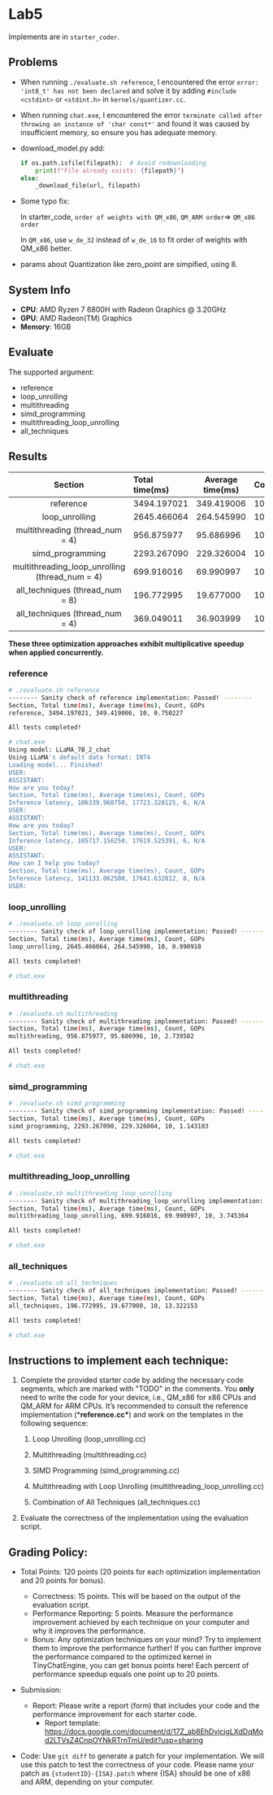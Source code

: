 # Lab5

Implements are in `starter_coder`.

## Problems

-   When running `./evaluate.sh reference`, I encountered the error `error: 'int8_t' has not been declared` and solve it by adding `#include <cstdint>` or `<stdint.h>` in `kernels/quantizer.cc`.

-   When running `chat.exe`, I encountered the error `terminate called after throwing an instance of 'char const*'` and found it was caused by insufficient memory, so ensure you has adequate memory.

-   download_model.py add:

    ```python
    if os.path.isfile(filepath):  # Avoid redownloading
    	print(f"File already exists: {filepath}")
    else:
        _download_file(url, filepath)
    ```

-   Some typo fix:

    In starter_code, `order of weights with QM_x86`, `QM_ARM order`=> `QM_x86 order`

    In `QM_x86`, use `w_de_32` instead of `w_de_16` to fit order of weights with QM_x86 better.

-   params about Quantization like zero_point are simpified, using 8.

## System Info

-   **CPU**: AMD Ryzen 7 6800H with Radeon Graphics @ 3.20GHz
-   **GPU**: AMD Radeon(TM) Graphics
-   **Memory**: 16GB

## Evaluate

The supported argument:

- reference
- loop_unrolling
- multithreading
- simd_programming
- multithreading_loop_unrolling
- all_techniques

## Results

|                    Section                     | Total time(ms) | Average time(ms) | Count | GOPs      |
| :--------------------------------------------: | :------------- | ---------------- | ----- | :-------- |
|                   reference                    | 3494.197021    | 349.419006       | 10    | 0.750227  |
|                 loop_unrolling                 | 2645.466064    | 264.545990       | 10    | 0.990918  |
|        multithreading (thread_num = 4)         | 956.875977     | 95.686996        | 10    | 2.739582  |
|                simd_programming                | 2293.267090    | 229.326004       | 10    | 1.143103  |
| multithreading_loop_unrolling (thread_num = 4) | 699.916016     | 69.990997        | 10    | 3.745364  |
|        all_techniques (thread_num = 8)         | 196.772995     | 19.677000        | 10    | 13.322153 |
|        all_techniques (thread_num = 4)         | 369.049011     | 36.903999        | 10    | 7.103230  |

**These three optimization approaches exhibit multiplicative speedup when applied concurrently.**



### reference

```sh
# ./evaluate.sh reference
-------- Sanity check of reference implementation: Passed! --------
Section, Total time(ms), Average time(ms), Count, GOPs
reference, 3494.197021, 349.419006, 10, 0.750227

All tests completed!
```

```sh
# chat.exe
Using model: LLaMA_7B_2_chat
Using LLaMA's default data format: INT4
Loading model... Finished!
USER:
ASSISTANT:
How are you today?
Section, Total time(ms), Average time(ms), Count, GOPs
Inference latency, 106339.968750, 17723.328125, 6, N/A
USER:
ASSISTANT:
How are you today?
Section, Total time(ms), Average time(ms), Count, GOPs
Inference latency, 105717.156250, 17619.525391, 6, N/A
USER:
ASSISTANT:
How can I help you today?
Section, Total time(ms), Average time(ms), Count, GOPs
Inference latency, 141133.062500, 17641.632812, 8, N/A
USER:
```

### loop_unrolling

```sh
# ./evaluate.sh loop_unrolling
-------- Sanity check of loop_unrolling implementation: Passed! --------
Section, Total time(ms), Average time(ms), Count, GOPs
loop_unrolling, 2645.466064, 264.545990, 10, 0.990918

All tests completed!
```

```sh
# chat.exe

```

### multithreading

```sh
# ./evaluate.sh multithreading
-------- Sanity check of multithreading implementation: Passed! --------
Section, Total time(ms), Average time(ms), Count, GOPs
multithreading, 956.875977, 95.686996, 10, 2.739582

All tests completed!
```

```sh
# chat.exe

```

### simd_programming

```sh
# ./evaluate.sh simd_programming
-------- Sanity check of simd_programming implementation: Passed! --------
Section, Total time(ms), Average time(ms), Count, GOPs
simd_programming, 2293.267090, 229.326004, 10, 1.143103

All tests completed!
```

```sh
# chat.exe

```

### multithreading_loop_unrolling

```sh
# ./evaluate.sh multithreading_loop_unrolling
-------- Sanity check of multithreading_loop_unrolling implementation: Passed! --------
Section, Total time(ms), Average time(ms), Count, GOPs
multithreading_loop_unrolling, 699.916016, 69.990997, 10, 3.745364

All tests completed!
```

```sh
# chat.exe

```

### all_techniques

```sh
# ./evaluate.sh all_techniques
-------- Sanity check of all_techniques implementation: Passed! --------
Section, Total time(ms), Average time(ms), Count, GOPs
all_techniques, 196.772995, 19.677000, 10, 13.322153

All tests completed!
```

```sh
# chat.exe

```


## Instructions to implement each technique:

1. Complete the provided starter code by adding the necessary code segments, which are marked with     "TODO" in the comments. You **only** need to write the code for your device, i.e., QM_x86 for x86 CPUs and QM_ARM for ARM CPUs. It’s recommended to consult the reference implementation (***reference.cc\***) and work on the templates in the following sequence:

    1.   Loop Unrolling (loop_unrolling.cc)

    2.   Multithreading (multithreading.cc)

    3.   SIMD Programming (simd_programming.cc)
    4.   Multithreading with Loop Unrolling (multithreading_loop_unrolling.cc)
    5.   Combination of All Techniques (all_techniques.cc)

3. Evaluate the correctness of the implementation using the evaluation script.

## Grading Policy:

- Total Points: 120 points (20 points for each optimization implementation and 20 points for bonus).

  - Correctness: 15 points. This will be based on the output of the evaluation script.
  - Performance Reporting: 5 points. Measure the performance improvement achieved by each technique on your computer and why it improves the performance.
  - Bonus: Any optimization techniques on your mind? Try to implement them to improve the performance further! If you can further improve the performance compared to the optimized kernel in TinyChatEngine, you can get bonus points here! Each percent of performance speedup equals one point up to 20 points.
- Submission:

  - Report: Please write a report (form) that includes your code and the performance improvement for each starter code.
    - Report template: https://docs.google.com/document/d/17Z_ab8EhDvjcigLXdDqMqd2LTVsZ4CnpOYNkRTrnTmU/edit?usp=sharing
- Code: Use `git diff` to generate a patch for your implementation. We will use this patch to test the correctness of your code. Please name your patch as `{studentID}-{ISA}.patch` where {ISA} should be one of x86 and ARM, depending on your computer.
